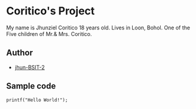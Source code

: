 # Coritico's Project
My name is Jhunziel Coritico 18 years old. Lives in Loon, Bohol. One of the Five children of Mr.& Mrs. Coritico.
## Author
* [jhun-BSIT-2](https://github.com/jhun-BSIT-2)
## Sample code
`printf("Hello World!");`
